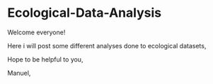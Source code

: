 # Ecological-Data-Analysis

Welcome everyone! 

Here i will post some different analyses done to ecological datasets, 

Hope to be helpful to you, 

Manuel, 
